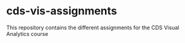 # cds-vis-assignments
This repository contains the different assignments for the CDS Visual Analytics course
